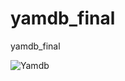 # yamdb_final
yamdb_final

![Yamdb](https://github.com/SashaAhrom/yamdb_final/actions/workflows/Yamdb/badge.svg)

